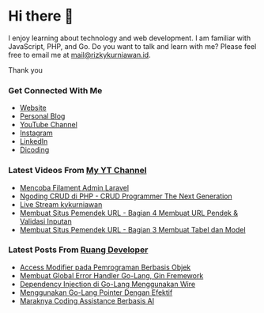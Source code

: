 # Hi there 👋

I enjoy learning about technology and web development. I am familiar with JavaScript, PHP, and Go. Do you want to talk and learn with me? Please feel free to email me at mail@rizkykurniawan.id.

Thank you

### Get Connected With Me
- [Website](https://www.rizkykurniawan.id)
- [Personal Blog](https://kykurniawan.com)
- [YouTube Channel](https://www.youtube.com/kykurniawan)
- [Instagram](https://instagram.com/qwertykurniawan)
- [LinkedIn](https://www.linkedin.com/in/kykurniawan/)
- [Dicoding](https://www.dicoding.com/users/rizkykurniawan)

### Latest Videos From [My YT Channel](https://www.youtube.com/kykurniawan)
<!-- YOUTUBE:START -->
- [Mencoba Filament Admin Laravel](https://www.youtube.com/watch?v=I2gtdn-S9h8)
- [Ngoding CRUD di PHP -  CRUD Programmer The Next Generation](https://www.youtube.com/watch?v=vr0OO-IQ4w4)
- [Live Stream kykurniawan](https://www.youtube.com/watch?v=ZBXi38TEhus)
- [Membuat Situs Pemendek URL - Bagian 4 Membuat URL Pendek &amp; Validasi Inputan](https://www.youtube.com/watch?v=zmLwSpuMzKY)
- [Membuat Situs Pemendek URL - Bagian 3 Membuat Tabel dan Model](https://www.youtube.com/watch?v=YPmMm17XQDc)
<!-- YOUTUBE:END -->

### Latest Posts From [Ruang Developer](https://www.ruangdeveloper.com)
<!-- RUANGDEVELOPER:START -->
- [Access Modifier pada Pemrograman Berbasis Objek](https://blog.ruangdeveloper.com/access-modifier-pada-pemrograman-berbasis-objek/)
- [Membuat Global Error Handler Go-Lang, Gin Fremework](https://blog.ruangdeveloper.com/membuat-global-error-handler-go-gin/)
- [Dependency Injection di Go-Lang Menggunakan Wire](https://blog.ruangdeveloper.com/dependency-injection-di-go-lang-menggunakan-wire/)
- [Menggunakan Go-Lang Pointer Dengan Efektif](https://blog.ruangdeveloper.com/menggunakan-go-lang-pointer-dengan-efektif/)
- [Maraknya Coding Assistance Berbasis AI](https://blog.ruangdeveloper.com/maraknya-coding-assistance-berbasis-ai/)
<!-- RUANGDEVELOPER:END -->

